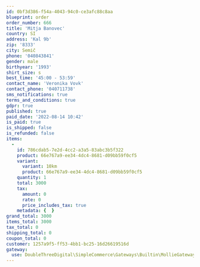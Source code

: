 ```yaml
---
id: 0bf3d386-f54a-4043-94c0-ce3afc88c8aa
blueprint: order
order_number: 666
title: 'Mitja Banovec'
country: SI
address: 'Kal 9b'
zip: '8333'
city: Semič
phone: '040843841'
gender: male
birthyear: '1993'
shirt_size: s
best_time: '45:00 - 53:59'
contact_name: 'Veronika Vovk'
contact_phone: '040711738'
sms_notifications: true
terms_and_conditions: true
gdpr: true
published: true
paid_date: '2022-08-14 10:42'
is_paid: true
is_shipped: false
is_refunded: false
items:
  -
    id: 786cdab5-7e2d-4cc2-a3a5-83abc3b5f322
    product: 66e767a9-ee34-4dc4-8681-d09bb59f0cf5
    variant:
      variant: 10km
      product: 66e767a9-ee34-4dc4-8681-d09bb59f0cf5
    quantity: 1
    total: 3000
    tax:
      amount: 0
      rate: 0
      price_includes_tax: true
    metadata: {  }
grand_total: 3000
items_total: 3000
tax_total: 0
shipping_total: 0
coupon_total: 0
customer: 1257a9f5-ff53-4bb1-bc25-16d26619516d
gateway:
  use: DoubleThreeDigital\SimpleCommerce\Gateways\Builtin\MollieGateway
---
```

